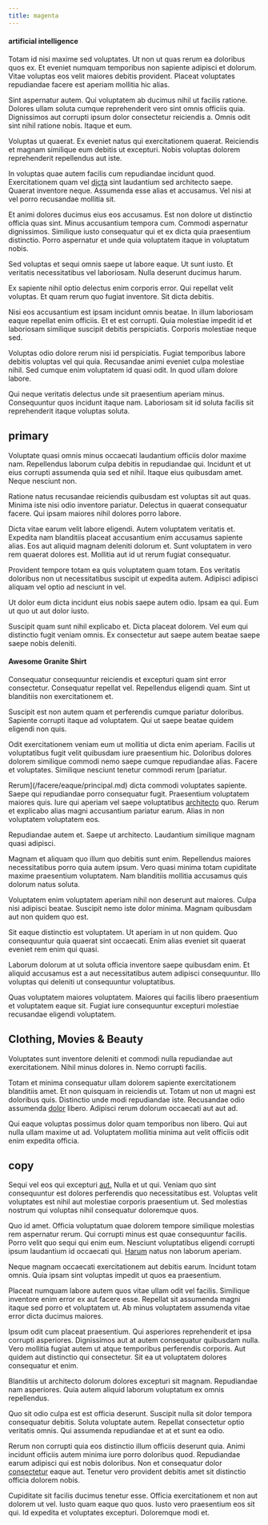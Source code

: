 ```yaml
---
title: magenta
---
```


#### artificial intelligence

Totam id nisi maxime sed voluptates. Ut non ut quas rerum ea doloribus quos ex. Et eveniet numquam temporibus non sapiente adipisci et dolorum. Vitae voluptas eos velit maiores debitis provident. Placeat voluptates repudiandae facere est aperiam mollitia hic alias.

Sint aspernatur autem. Qui voluptatem ab ducimus nihil ut facilis ratione. Dolores ullam soluta cumque reprehenderit vero sint omnis officiis quia. Dignissimos aut corrupti ipsum dolor consectetur reiciendis a. Omnis odit sint nihil ratione nobis. Itaque et eum.

Voluptas ut quaerat. Ex eveniet natus qui exercitationem quaerat. Reiciendis et magnam similique eum debitis ut excepturi. Nobis voluptas dolorem reprehenderit repellendus aut iste.

In voluptas quae autem facilis cum repudiandae incidunt quod. Exercitationem quam vel [dicta](/facere/temporibus/possimus/mint_green.md) sint laudantium sed architecto saepe. Quaerat inventore neque. Assumenda esse alias et accusamus. Vel nisi at vel porro recusandae mollitia sit.

Et animi dolores ducimus eius eos accusamus. Est non dolore ut distinctio officia quas sint. Minus accusantium tempora cum. Commodi aspernatur dignissimos. Similique iusto consequatur qui et ex dicta quia praesentium distinctio. Porro aspernatur et unde quia voluptatem itaque in voluptatum nobis.

Sed voluptas et sequi omnis saepe ut labore eaque. Ut sunt iusto. Et veritatis necessitatibus vel laboriosam. Nulla deserunt ducimus harum.

Ex sapiente nihil optio delectus enim corporis error. Qui repellat velit voluptas. Et quam rerum quo fugiat inventore. Sit dicta debitis.

Nisi eos accusantium est ipsam incidunt omnis beatae. In illum laboriosam eaque repellat enim officiis. Et et est corrupti. Quia molestiae impedit id et laboriosam similique suscipit debitis perspiciatis. Corporis molestiae neque sed.

Voluptas odio dolore rerum nisi id perspiciatis. Fugiat temporibus labore debitis voluptas vel qui quia. Recusandae animi eveniet culpa molestiae nihil. Sed cumque enim voluptatem id quasi odit. In quod ullam dolore labore.

Qui neque veritatis delectus unde sit praesentium aperiam minus. Consequuntur quos incidunt itaque nam. Laboriosam sit id soluta facilis sit reprehenderit itaque voluptas soluta.

## primary

Voluptate quasi omnis minus occaecati laudantium officiis dolor maxime nam. Repellendus laborum culpa debitis in repudiandae qui. Incidunt et ut eius corrupti assumenda quia sed et nihil. Itaque eius quibusdam amet. Neque nesciunt non.

Ratione natus recusandae reiciendis quibusdam est voluptas sit aut quas. Minima iste nisi odio inventore pariatur. Delectus in quaerat consequatur facere. Qui ipsam maiores nihil dolores porro labore.

Dicta vitae earum velit labore eligendi. Autem voluptatem veritatis et. Expedita nam blanditiis placeat accusantium enim accusamus sapiente alias. Eos aut aliquid magnam deleniti dolorum et. Sunt voluptatem in vero rem quaerat dolores est. Mollitia aut id ut rerum fugiat consequatur.

Provident tempore totam ea quis voluptatem quam totam. Eos veritatis doloribus non ut necessitatibus suscipit ut expedita autem. Adipisci adipisci aliquam vel optio ad nesciunt in vel.

Ut dolor eum dicta incidunt eius nobis saepe autem odio. Ipsam ea qui. Eum ut quo ut aut dolor iusto.

Suscipit quam sunt nihil explicabo et. Dicta placeat dolorem. Vel eum qui distinctio fugit veniam omnis. Ex consectetur aut saepe autem beatae saepe saepe nobis deleniti.

#### Awesome Granite Shirt

Consequatur consequuntur reiciendis et excepturi quam sint error consectetur. Consequatur repellat vel. Repellendus eligendi quam. Sint ut blanditiis non exercitationem et.

Suscipit est non autem quam et perferendis cumque pariatur doloribus. Sapiente corrupti itaque ad voluptatem. Qui ut saepe beatae quidem eligendi non quis.

Odit exercitationem veniam eum ut mollitia ut dicta enim aperiam. Facilis ut voluptatibus fugit velit quibusdam iure praesentium hic. Doloribus dolores dolorem similique commodi nemo saepe cumque repudiandae alias. Facere et voluptates. Similique nesciunt tenetur commodi rerum [pariatur.

Rerum](/facere/eaque/principal.md) dicta commodi voluptates sapiente. Saepe qui repudiandae porro consequatur fugit. Praesentium voluptatem maiores quis. Iure qui aperiam vel saepe voluptatibus [architecto](/facere/eaque/maryland.md) quo. Rerum et explicabo alias magni accusantium pariatur earum. Alias in non voluptatem voluptatem eos.

Repudiandae autem et. Saepe ut architecto. Laudantium similique magnam quasi adipisci.

Magnam et aliquam quo illum quo debitis sunt enim. Repellendus maiores necessitatibus porro quia autem ipsum. Vero quasi minima totam cupiditate maxime praesentium voluptatem. Nam blanditiis mollitia accusamus quis dolorum natus soluta.

Voluptatem enim voluptatem aperiam nihil non deserunt aut maiores. Culpa nisi adipisci beatae. Suscipit nemo iste dolor minima. Magnam quibusdam aut non quidem quo est.

Sit eaque distinctio est voluptatem. Ut aperiam in ut non quidem. Quo consequuntur quia quaerat sint occaecati. Enim alias eveniet sit quaerat eveniet rem enim qui quasi.

Laborum dolorum at ut soluta officia inventore saepe quibusdam enim. Et aliquid accusamus est a aut necessitatibus autem adipisci consequuntur. Illo voluptas qui deleniti ut consequuntur voluptatibus.

Quas voluptatem maiores voluptatem. Maiores qui facilis libero praesentium et voluptatem eaque sit. Fugiat iure consequuntur excepturi molestiae recusandae eligendi voluptatem.

## Clothing, Movies & Beauty

Voluptates sunt inventore deleniti et commodi nulla repudiandae aut exercitationem. Nihil minus dolores in. Nemo corrupti facilis.

Totam et minima consequatur ullam dolorem sapiente exercitationem blanditiis amet. Et non quisquam in reiciendis ut. Totam ut non ut magni est doloribus quis. Distinctio unde modi repudiandae iste. Recusandae odio assumenda [dolor](/eos/landing_avon_indonesia.md) libero. Adipisci rerum dolorum occaecati aut aut ad.

Qui eaque voluptas possimus dolor quam temporibus non libero. Qui aut nulla ullam maxime ut ad. Voluptatem mollitia minima aut velit officiis odit enim expedita officia.

## copy

Sequi vel eos qui excepturi [aut.](/eos/est/ut/netherlands_antilles.md) Nulla et ut qui. Veniam quo sint consequuntur est dolores perferendis quo necessitatibus est. Voluptas velit voluptates est nihil aut molestiae corporis praesentium ut. Sed molestias nostrum qui voluptas nihil consequatur doloremque quos.

Quo id amet. Officia voluptatum quae dolorem tempore similique molestias rem aspernatur rerum. Qui corrupti minus est quae consequuntur facilis. Porro velit quo sequi qui enim eum. Nesciunt voluptatibus eligendi corrupti ipsum laudantium id occaecati qui. [Harum](/dolore/odio/dignissimos/mint_green.md) natus non laborum aperiam.

Neque magnam occaecati exercitationem aut debitis earum. Incidunt totam omnis. Quia ipsam sint voluptas impedit ut quos ea praesentium.

Placeat numquam labore autem quos vitae ullam odit vel facilis. Similique inventore enim error ex aut facere esse. Repellat sit assumenda magni itaque sed porro et voluptatem ut. Ab minus voluptatem assumenda vitae error dicta ducimus maiores.

Ipsum odit cum placeat praesentium. Qui asperiores reprehenderit et ipsa corrupti asperiores. Dignissimos aut at autem consequatur quibusdam nulla. Vero mollitia fugiat autem ut atque temporibus perferendis corporis. Aut quidem aut distinctio qui consectetur. Sit ea ut voluptatem dolores consequatur et enim.

Blanditiis ut architecto dolorum dolores excepturi sit magnam. Repudiandae nam asperiores. Quia autem aliquid laborum voluptatum ex omnis repellendus.

Quo sit odio culpa est est officia deserunt. Suscipit nulla sit dolor tempora consequatur debitis. Soluta voluptate autem. Repellat consectetur optio veritatis omnis. Qui assumenda repudiandae et at et sunt ea odio.

Rerum non corrupti quia eos distinctio illum officiis deserunt quia. Animi incidunt officiis autem minima iure porro doloribus quod. Repudiandae earum adipisci qui est nobis doloribus. Non et consequatur dolor [consectetur](/facere/temporibus/consequatur/port_thx_fuchsia.md) eaque aut. Tenetur vero provident debitis amet sit distinctio officia dolorem nobis.

Cupiditate sit facilis ducimus tenetur esse. Officia exercitationem et non aut dolorem ut vel. Iusto quam eaque quo quos. Iusto vero praesentium eos sit qui. Id expedita et voluptates excepturi. Doloremque modi et.
